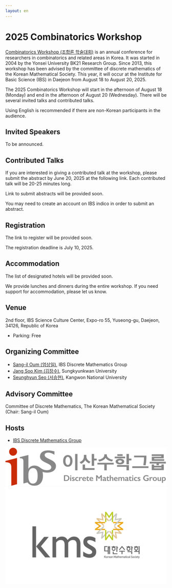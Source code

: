 ```yaml
---
layout: en
---
```

# 2025 Combinatorics Workshop

<!-- [한국어](/) -->

[Combinatorics Workshop (조합론 학술대회)](https://www.combinatorics.kr/workshop/combinatorics-workshop) is an annual conference for researchers in combinatorics and related areas in Korea.
It was started in 2004 by the Yonsei University BK21 Research Group. Since 2013, this workshop has been advised by the committee of discrete mathematics of the Korean Mathematical Society. This year, it will occur at the Institute for Basic Science (IBS) in Daejeon from August 18 to August 20, 2025.

The 2025 Combinatorics Workshop will start in the afternoon of August 18 (Monday) and end in the afternoon of August 20 (Wednesday).
There will be several invited talks and contributed talks.

Using English is recommended if there are non-Korean participants in the audience.

## Invited Speakers

To be announced.

## Contributed Talks

If you are interested in giving a contributed talk at the workshop, please submit the abstract by June 20, 2025 at the following link. Each contributed talk will be 20-25 minutes long.

Link to submit abstracts will be provided soon.

You may need to create an account on IBS indico in order to submit an abstract.


## Registration

The link to register will be provided soon.

The registration deadline is July 10, 2025.

## Accommodation

The list of designated hotels will be provided soon.

We provide lunches and dinners during the entire workshop.
If you need support for accommodation, please let us know. 

## Venue

2nd floor, IBS Science Culture Center, Expo-ro 55, Yuseong-gu, Daejeon, 34126, Republic of Korea

- Parking: Free

## Organizing Committee

- [Sang-il Oum (엄상일)](https://dimag.ibs.re.kr/home/sangil/), IBS Discrete Mathematics Group
- [Jang Soo Kim (김장수)](https://jangsookim.github.io), Sungkyunkwan University
- [Seunghyun Seo (서승현)](https://sites.google.com/view/shyunseo), Kangwon National University

## Advisory Committee

Committee of Discrete Mathematics, The Korean Mathematical Society (Chair: Sang-il Oum)

## Hosts

- [IBS Discrete Mathematics Group](https://dimag.ibs.re.kr/)

<div id="logo"><a href="https://dimag.ibs.re.kr/"><img src="/assets/dimag.png" alt="IBS Discrete Mathematics Group" /></a> 
<a href="https://www.kms.or.kr/"><img src="/assets/kms.png" alt="Korean Mathematical Society" /></a>
</div>
